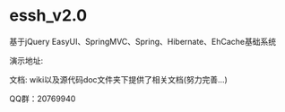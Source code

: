 essh_v2.0
=========

基于jQuery EasyUI、SpringMVC、Spring、Hibernate、EhCache基础系统

演示地址:

文档: wiki以及源代码doc文件夹下提供了相关文档(努力完善...)

QQ群：20769940
